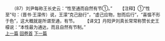 　　（87）刘尹每称王长史云：“性至通而自然有节①。”
　　【注释】①“性至”句：（晋书·王濛传）说，王濛“克己励行”，“虚己应物，恕而后行”，“喜愠不形于色”，这大概就是所谓至通，有节。
　　【译文】丹阳尹刘真长常常称赞长史王檬说：“本性最为通达，而且自然有节制。”
<br>[上一篇](08_086) [回卷首](08_000) [下一篇](08_088)
